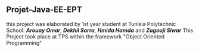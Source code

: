 ## Projet-Java-EE-EPT
this project was elaborated by 1st year student at Tunisia Polytechnic School:  ***Arouay Omar***, ***Dekhil Sarra***, ***Hmida Hamda*** and ***Zagouji Siwar***   This Project took place  at TPS within the framework "Object Oriented Programming"
